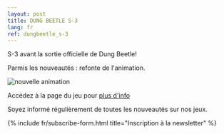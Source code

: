 ```yaml
---
layout: post
title: DUNG BEETLE S-3
lang: fr
ref: dungbeetle_s-3
---
```


S-3 avant la sortie officielle de Dung Beetle!

Parmis les nouveautés : refonte de l'animation.

![nouvelle animation](/img/dungbeetle/animation.gif "Dung Beetle gif")

Accédez à la page du jeu pour [plus d'info](http://www.mineogames.com/games/dung-beetle/)

Soyez informé régulièrement de toutes les nouveautés sur nos jeux.

{% include fr/subscribe-form.html title="Inscription à la newsletter" %}
